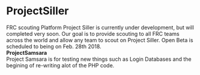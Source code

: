 # ProjectSiller
FRC scouting Platform
Project Siller is currently under development, but will completed very soon. 
Our goal is to provide scouting to all FRC teams across the world and allow any team to scout on Project Siller.
Open Beta is scheduled to being on Feb. 28th 2018.
<br><b>ProjectSamsara</b></br>
Project Samsara is for testing new things such as Login Databases and the begining of re-writing alot of the PHP code. 
